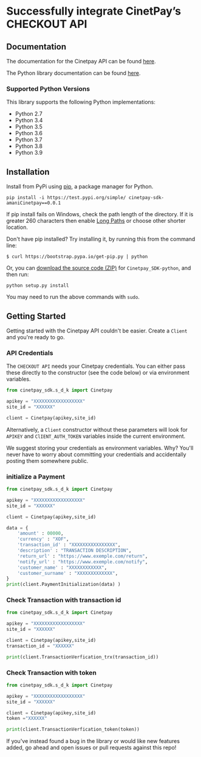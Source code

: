 # Successfully integrate CinetPay’s CHECKOUT API

## Documentation

The documentation for the Cinetpay API can be found [here][apidocs].

The Python library documentation can be found [here][libdocs].


### Supported Python Versions

This library supports the following Python implementations:

* Python 2.7
* Python 3.4
* Python 3.5
* Python 3.6
* Python 3.7
* Python 3.8
* Python 3.9

## Installation

Install from PyPi using [pip](https://pip.pypa.io/en/latest/), a
package manager for Python.

    pip install -i https://test.pypi.org/simple/ cinetpay-sdk-amaniCinetpay==0.0.1

If pip install fails on Windows, check the path length of the directory. If it is greater 260 characters then enable [Long Paths](https://docs.microsoft.com/en-us/windows/win32/fileio/maximum-file-path-limitation) or choose other shorter location.

Don't have pip installed? Try installing it, by running this from the command
line:

    $ curl https://bootstrap.pypa.io/get-pip.py | python

Or, you can [download the source code
(ZIP)](https://github.com/amaniCinetpay/SDK_api_paiement_cinetpay.git "Cinetpay_SDK-python
source code") for `Cinetpay_SDK-python`, and then run:

    python setup.py install

You may need to run the above commands with `sudo`.


## Getting Started

Getting started with the Cinetpay API couldn't be easier. Create a
`Client` and you're ready to go.

### API Credentials

The `CHECKOUT API` needs your Cinetpay credentials. You can either pass these
directly to the constructor (see the code below) or via environment variables.

```python
from cinetpay_sdk.s_d_k import Cinetpay

apikey = "XXXXXXXXXXXXXXXXXX"
site_id = "XXXXXX"

client = Cinetpay(apikey,site_id)
```

Alternatively, a `Client` constructor without these parameters will
look for `APIKEY` and `ClIENT_AUTH_TOKEN` variables inside the
current environment.

We suggest storing your credentials as environment variables. Why? You'll never
have to worry about committing your credentials and accidentally posting them
somewhere public.

### initialize a Payment

```python
from cinetpay_sdk.s_d_k import Cinetpay

apikey = "XXXXXXXXXXXXXXXXXX"
site_id = "XXXXXX"

client = Cinetpay(apikey,site_id)

data = { 
    'amount' : 00000,
    'currency' : "XOF",            
    'transaction_id' : "XXXXXXXXXXXXXXXX",  
    'description' : "TRANSACTION DESCRIPTION",  
    'return_url' : "https://www.exemple.com/return",
    'notify_url' : "https://www.exemple.com/notify", 
    'customer_name' : "XXXXXXXXXXXX",                              
    'customer_surname' : "XXXXXXXXXXXXX",       
}  
print(client.PaymentInitialization(data) )
```

### Check Transaction with transaction id

```python
from cinetpay_sdk.s_d_k import Cinetpay

apikey = "XXXXXXXXXXXXXXXXXX"
site_id = "XXXXXX"

client = Cinetpay(apikey,site_id)
transaction_id = "XXXXXX"

print(client.TransactionVerfication_trx(transaction_id))
```

### Check Transaction with  token

```python
from cinetpay_sdk.s_d_k import Cinetpay

apikey = "XXXXXXXXXXXXXXXXXX"
site_id = "XXXXXX"

client = Cinetpay(apikey,site_id)
token ="XXXXXX"

print(client.TransactionVerfication_token(token))
```

If you've instead found a bug in the library or would like new features added, go ahead and open issues or pull requests against this repo!

[apidocs]: https://cinetpay.com/developer/api/paiement
[libdocs]: https://docs.python.org/3/
